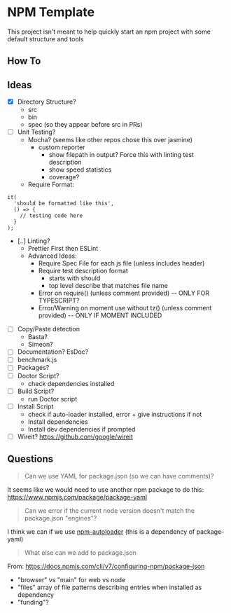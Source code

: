 # NPM Template

This project isn't meant to help quickly start an npm project with some default structure and tools

## How To

## Ideas

- [x] Directory Structure?
  - src
  - bin
  - spec (so they appear before src in PRs)
- [ ] Unit Testing?
  - Mocha? (seems like other repos chose this over jasmine)
    - custom reporter
      - show filepath in output? Force this with linting test description
      - show speed statistics
      - coverage?
  - Require Format:

```
it(
  'should be formatted like this',
  () => {
    // testing code here
  }
);
```

- [..] Linting?
  - Prettier First then ESLint
  - Advanced Ideas:
    - Require Spec File for each js file (unless includes header)
    - Require test description format
      - starts with should
      - top level describe that matches file name
    - Error on require() (unless comment provided) -- ONLY FOR TYPESCRIPT?
    - Error/Warning on moment use without tz() (unless comment provided) -- ONLY IF MOMENT INCLUDED
- [ ] Copy/Paste detection
  - Basta?
  - Simeon?
- [ ] Documentation? EsDoc?
- [ ] benchmark.js
- [ ] Packages?
- [ ] Doctor Script?
  - check dependencies installed
- [ ] Build Script?
  - run Doctor script
- [ ] Install Script
  - check if auto-loader installed, error + give instructions if not
  - Install dependencies
  - Install dev dependencies if prompted
- [ ] Wireit? https://github.com/google/wireit

## Questions

> Can we use YAML for package.json (so we can have comments)?

It seems like we would need to use another npm package to do this: https://www.npmjs.com/package/package-yaml

> Can we error if the current node version doesn't match the package.json "engines"?

I think we can if we use [npm-autoloader](https://www.npmjs.com/package/npm-autoloader) (this is a dependency of package-yaml)

> What else can we add to package.json

From: https://docs.npmjs.com/cli/v7/configuring-npm/package-json

- "browser" vs "main" for web vs node
- "files" array of file patterns describing entries when installed as dependency
- "funding"?
